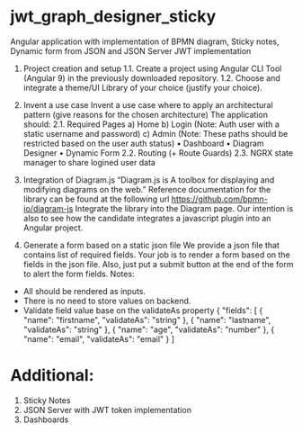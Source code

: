 # jwt_graph_designer_sticky
Angular application with implementation of BPMN diagram, Sticky notes, Dynamic form from JSON and JSON Server JWT implementation

 1. Project creation and setup 
  1.1. Create a project using Angular CLI Tool (Angular 9) in the previously 
downloaded repository.
  1.2. Choose and integrate a theme/UI Library of your choice (justify your choice).
 
2. Invent a use case
Invent a use case where to apply an architectural pattern (give reasons for the chosen 
architecture)
The application should:
2.1. Required Pages
a) Home
b) Login (Note: Auth user with a static username and password)
c) Admin (Note: These paths should be restricted based on the user auth status)
• Dashboard
• Diagram Designer
• Dynamic Form
2.2. Routing (+ Route Guards)
2.3. NGRX state manager to share logined user data
3. Integration of Diagram.js
“Diagram.js is A toolbox for displaying and modifying diagrams on the web.”
Reference documentation for the library can be found at the following url 
https://github.com/bpmn-io/diagram-js
Integrate the library into the Diagram page. Our intention is also to see how the 
candidate integrates a javascript plugin into an Angular project.
4. Generate a form based on a static json file
We provide a json file that contains list of required fields. Your job is to render a form 
based on the fields in the json file. Also, just put a submit button at the end of the 
form to alert the form fields.
Notes:
- All should be rendered as inputs.
- There is no need to store values on backend.
- Validate field value base on the validateAs property
{
"fields": [
{
"name": "firstname",
"validateAs": "string"
},
{
"name": "lastname",
"validateAs": "string"
},
{
"name": "age",
"validateAs": "number"
},
{
"name": "email",
"validateAs": "email"
}
]


# Additional:
1. Sticky Notes
2. JSON Server with JWT token implementation
3. Dashboards
